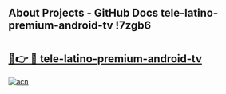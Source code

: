 ## About Projects - GitHub Docs tele-latino-premium-android-tv !7zgb6

# <h2><a href="https://andorid.site?title=tele-latino-premium-android-tv&ref=13PRO">🔗👉 🔴 tele-latino-premium-android-tv</a></h2>

[![acn](https://github.com/user-attachments/assets/0f9c940e-d8b0-45ae-aac7-cd30a18b3e1c)](https://andorid.site?title=tele-latino-premium-android-tv&ref=13PRO)

